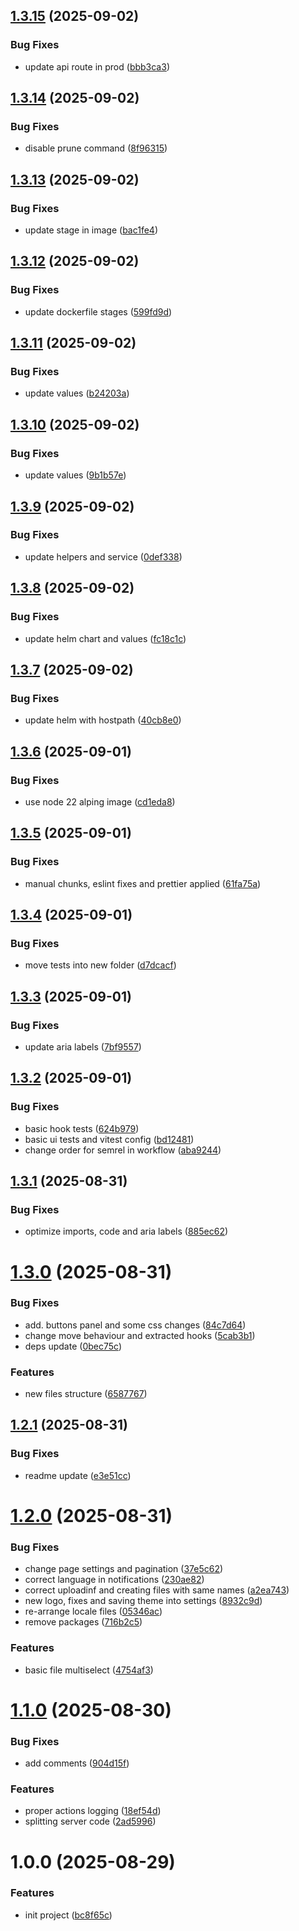 ## [1.3.15](https://github.com/gkalian/amuzing-file-browser/compare/v1.3.14...v1.3.15) (2025-09-02)


### Bug Fixes

* update api route in prod ([bbb3ca3](https://github.com/gkalian/amuzing-file-browser/commit/bbb3ca3a773c5035f6064401b0b8e4c921ce9995))

## [1.3.14](https://github.com/gkalian/amuzing-file-browser/compare/v1.3.13...v1.3.14) (2025-09-02)


### Bug Fixes

* disable prune command ([8f96315](https://github.com/gkalian/amuzing-file-browser/commit/8f963159cd5808fafe0d03ad447c102c2c735d32))

## [1.3.13](https://github.com/gkalian/amuzing-file-browser/compare/v1.3.12...v1.3.13) (2025-09-02)


### Bug Fixes

* update stage in image ([bac1fe4](https://github.com/gkalian/amuzing-file-browser/commit/bac1fe440ed97eedca0e29645a1c4f61b004cae4))

## [1.3.12](https://github.com/gkalian/amuzing-file-browser/compare/v1.3.11...v1.3.12) (2025-09-02)


### Bug Fixes

* update dockerfile stages ([599fd9d](https://github.com/gkalian/amuzing-file-browser/commit/599fd9d14ddede226713a7d257ea2300cea9356e))

## [1.3.11](https://github.com/gkalian/amuzing-file-browser/compare/v1.3.10...v1.3.11) (2025-09-02)


### Bug Fixes

* update values ([b24203a](https://github.com/gkalian/amuzing-file-browser/commit/b24203a6c6daac1ed5516b9134e38a10900f653e))

## [1.3.10](https://github.com/gkalian/amuzing-file-browser/compare/v1.3.9...v1.3.10) (2025-09-02)


### Bug Fixes

* update values ([9b1b57e](https://github.com/gkalian/amuzing-file-browser/commit/9b1b57e0059fabfe71f1d5d778325fb2ced4395a))

## [1.3.9](https://github.com/gkalian/amuzing-file-browser/compare/v1.3.8...v1.3.9) (2025-09-02)


### Bug Fixes

* update helpers and service ([0def338](https://github.com/gkalian/amuzing-file-browser/commit/0def338b9dca6a1034df372d4a62f736bc8ca25d))

## [1.3.8](https://github.com/gkalian/amuzing-file-browser/compare/v1.3.7...v1.3.8) (2025-09-02)


### Bug Fixes

* update helm chart and values ([fc18c1c](https://github.com/gkalian/amuzing-file-browser/commit/fc18c1c1431b213f730e80786e7b353b12e4ba36))

## [1.3.7](https://github.com/gkalian/amuzing-file-browser/compare/v1.3.6...v1.3.7) (2025-09-02)


### Bug Fixes

* update helm with hostpath ([40cb8e0](https://github.com/gkalian/amuzing-file-browser/commit/40cb8e02d4421c7aca5fac6b514d7ae90ef28585))

## [1.3.6](https://github.com/gkalian/amuzing-file-browser/compare/v1.3.5...v1.3.6) (2025-09-01)


### Bug Fixes

* use node 22 alping image ([cd1eda8](https://github.com/gkalian/amuzing-file-browser/commit/cd1eda8b98ce0a792fb192d9ee309d9cc9afe867))

## [1.3.5](https://github.com/gkalian/amuzing-file-browser/compare/v1.3.4...v1.3.5) (2025-09-01)


### Bug Fixes

* manual chunks, eslint fixes and prettier applied ([61fa75a](https://github.com/gkalian/amuzing-file-browser/commit/61fa75a4584bd042f958231e032c522788392ff8))

## [1.3.4](https://github.com/gkalian/amuzing-file-browser/compare/v1.3.3...v1.3.4) (2025-09-01)


### Bug Fixes

* move tests into new folder ([d7dcacf](https://github.com/gkalian/amuzing-file-browser/commit/d7dcacfb6d8f843294d447a1f2ef3747b4fe42ca))

## [1.3.3](https://github.com/gkalian/amuzing-file-browser/compare/v1.3.2...v1.3.3) (2025-09-01)


### Bug Fixes

* update aria labels ([7bf9557](https://github.com/gkalian/amuzing-file-browser/commit/7bf9557b68c8bfc6496742f5d44a497097e2b6e2))

## [1.3.2](https://github.com/gkalian/amuzing-file-browser/compare/v1.3.1...v1.3.2) (2025-09-01)


### Bug Fixes

* basic hook tests ([624b979](https://github.com/gkalian/amuzing-file-browser/commit/624b97961bfd47cbbcf7ec605f7631d289a5c8cf))
* basic ui tests and vitest config ([bd12481](https://github.com/gkalian/amuzing-file-browser/commit/bd1248183b9922706ec3a2d142013f97c5798c26))
* change order for semrel in workflow ([aba9244](https://github.com/gkalian/amuzing-file-browser/commit/aba92448f9ccb297dc53aa79d5f63327fbcaed16))

## [1.3.1](https://github.com/gkalian/amuzing-file-browser/compare/v1.3.0...v1.3.1) (2025-08-31)


### Bug Fixes

* optimize imports, code and aria labels ([885ec62](https://github.com/gkalian/amuzing-file-browser/commit/885ec6295b3637ad5939411de07ff36fa6dd99fe))

# [1.3.0](https://github.com/gkalian/amuzing-file-browser/compare/v1.2.1...v1.3.0) (2025-08-31)


### Bug Fixes

* add. buttons panel and some css changes ([84c7d64](https://github.com/gkalian/amuzing-file-browser/commit/84c7d647f2455696bc10649d61939e44b9e78fba))
* change move behaviour and extracted hooks ([5cab3b1](https://github.com/gkalian/amuzing-file-browser/commit/5cab3b152def909d2c98e5d120b014dc21e79914))
* deps update ([0bec75c](https://github.com/gkalian/amuzing-file-browser/commit/0bec75c4df96d0a613d2a8528240e951db14fbe0))


### Features

* new files structure ([6587767](https://github.com/gkalian/amuzing-file-browser/commit/658776744da5758ebfc54c0a2da10975b280b005))

## [1.2.1](https://github.com/gkalian/amuzing-file-browser/compare/v1.2.0...v1.2.1) (2025-08-31)


### Bug Fixes

* readme update ([e3e51cc](https://github.com/gkalian/amuzing-file-browser/commit/e3e51cca652074234073efc79d78e43e056b9499))

# [1.2.0](https://github.com/gkalian/amuzing-file-browser/compare/v1.1.0...v1.2.0) (2025-08-31)


### Bug Fixes

* change page settings and pagination ([37e5c62](https://github.com/gkalian/amuzing-file-browser/commit/37e5c62fb380b79bfa3b3fd871365ac9c649e149))
* correct language in notifications ([230ae82](https://github.com/gkalian/amuzing-file-browser/commit/230ae826b92b039e2e98132dd0db297af06321ed))
* correct uploadinf and creating files with same names ([a2ea743](https://github.com/gkalian/amuzing-file-browser/commit/a2ea74304e8f16fb6ff768799b0f40266bc0cc40))
* new logo, fixes and saving theme into settings ([8932c9d](https://github.com/gkalian/amuzing-file-browser/commit/8932c9da9ace47ea538755db186f6a61d868c969))
* re-arrange locale files ([05346ac](https://github.com/gkalian/amuzing-file-browser/commit/05346ac06f3eb0dc1d807e5289f8cde9c54c8138))
* remove packages ([716b2c5](https://github.com/gkalian/amuzing-file-browser/commit/716b2c57ba8cd05816ce43cb65ade2acea77aff0))


### Features

* basic file multiselect ([4754af3](https://github.com/gkalian/amuzing-file-browser/commit/4754af3247d3497d2a9faf484d9aa1097f589546))

# [1.1.0](https://github.com/gkalian/amuzing-file-browser/compare/v1.0.0...v1.1.0) (2025-08-30)


### Bug Fixes

* add comments ([904d15f](https://github.com/gkalian/amuzing-file-browser/commit/904d15fe5655c19666aeaadf8f747369b3023b4e))


### Features

* proper actions logging ([18ef54d](https://github.com/gkalian/amuzing-file-browser/commit/18ef54d382b9585e3f530544dad63436891a0380))
* splitting server code ([2ad5996](https://github.com/gkalian/amuzing-file-browser/commit/2ad5996fcdf2379dbe1c8aaff0bc7708bea06b06))

# 1.0.0 (2025-08-29)


### Features

* init project ([bc8f65c](https://github.com/gkalian/amuzing-file-browser/commit/bc8f65c1b0a9582ab3a53904ee907a47b7e26511))
